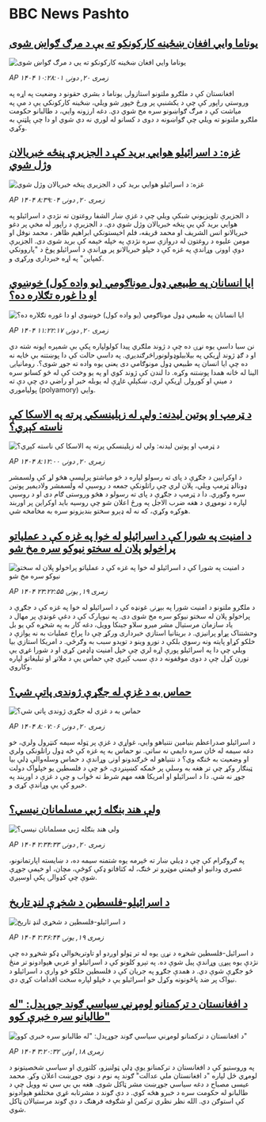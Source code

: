 # BBC News Pashto## [یوناما وايي افغان ښځینه کارکونکو ته یې د مرګ ګواښ شوی](https://www.bbc.com/pashto/articles/cvg33dg2zvlo?at_medium=RSS&at_campaign=rss?at_campaign=githubrss)![یوناما وايي افغان ښځینه کارکونکو ته یې د مرګ ګواښ شوی](https://ichef.bbci.co.uk/ace/ws/240/cpsprodpb/24fe/live/ef472bc0-769c-11f0-8071-1788c7e8ae0e.jpg)_AP ۱۴۰۴ زمری ۲۰, دونۍ ۱۰:۲۸:۰۱_افغانستان کې د ملګرو ملتونو استازولۍ یوناما د بشري حقونو د وضعیت په اړه په وروستي راپور کې چې د یکشنبې پر ورځ خپور شو ویلي، ښځینه کارکونکي یې د مې په میاشت کې د مرګ ګواښونو سره مخ شوي دي.
دغه ارزونه وايي، د طالبانو حکومت ملګرو ملتونو ته ویلي چې ګواښونه د دوی د کسانو له لوري نه دي شوي او دا چې پلټنې به وکړي.## [غزه: د اسرائيلو هوايي برید کې د الجزيرې پنځه خبريالان وژل شوي](https://www.bbc.com/pashto/articles/ckgjjjy7je4o?at_medium=RSS&at_campaign=rss?at_campaign=githubrss)![غزه: د اسرائيلو هوايي برید کې د الجزيرې پنځه خبريالان وژل شوي](https://ichef.bbci.co.uk/ace/ws/240/cpsprodpb/cfc6/live/c71aec50-765a-11f0-8071-1788c7e8ae0e.png)_AP ۱۴۰۴ زمری ۲۰, دونۍ ۸:۳۹:۰۴_د الجزيرې تلويزيوني شبکې ويلي چې د غزې ښار الشفا روغتون ته نژدې د اسرائيلو په هوايي بريد کې يې پنځه خبريالان وژل شوي دي. د الجزيرې د راپور له مخې پر دغو خبريالانو انس الشريف او محمد قريقه، فلم اخيستونکي ابراهيم ظاهر ، محمد نوفل او مومن عليوه د روغتون له دروازې سره نژدې په خپله خېمه کې بريد شوی دی. الجزيرې دوې اوونۍ وړاندې په غزه کې د خپلو خبريالانو پر وړاندې د اسرائيلو پوڅ د "پاروونکي کمپاين" په اړه خبرداری ورکړی و.## [ایا انسانان په طبیعي ډول موناګومي (یو واده کول)  خوښوي او دا غوره تګلاره ده؟](https://www.bbc.com/pashto/articles/crenwwwzr80o?at_medium=RSS&at_campaign=rss?at_campaign=githubrss)![ایا انسانان په طبیعي ډول موناګومي (یو واده کول)  خوښوي او دا غوره تګلاره ده؟](https://ichef.bbci.co.uk/ace/ws/240/cpsprodpb/45b5/live/33a69480-51b9-11f0-a2ff-17a82c2e8bc4.jpg)_AP ۱۴۰۴ زمری ۲۰, دونۍ ۱۱:۲۲:۱۷_نن سبا داسې یوه نړۍ ده چې د ژوند ملګري پیدا کولولپاره پکې  بې شمېره اپونه شته دي او د ګډ ژوند اړیکي په بیلابیلوډولونوراڅرګندیږي. په داسې حالت کې دا پوښتنه بې ځایه نه ده چې ایا انسان په طبیعي ډول مونوګامي دی یعنی یوه واده ته جوړ شوی؟.
رومانیایۍ الینا له ځانه همدا پوښتنه وکړه. دا لندن کې ژوند کوي او په یو وخت کې له څو کسانو سره د مینې او کورولۍ اړیکې لري، ښکېلې غاړې له یوبله خبر او راضي دي چې دې ته پولياموري (polyamory) وايي.## [د ټرمپ او پوتین لیدنه: ولې له زېلينسکي پرته په الاسکا کې ناسته کېږي؟](https://www.bbc.com/pashto/articles/czerrp53l6eo?at_medium=RSS&at_campaign=rss?at_campaign=githubrss)![د ټرمپ او پوتین لیدنه: ولې له زېلينسکي پرته په الاسکا کې ناسته کېږي؟](https://ichef.bbci.co.uk/ace/ws/240/cpsprodpb/8931/live/107dcf80-7605-11f0-a20f-3b86f375586a.jpg)_AP ۱۴۰۴ زمری ۲۰, دونۍ ۸:۱۲:۰۰_د اوکرایین د جګړې د پای ته رسولو لپاره د څو میاشتو پرلپسې هڅو لړ کې ولسمشر ډونالډ ټرمپ ویلي، پلان لري چې راتلونکې جمعه د روسیې له ولسمشر ولادیمیر پوتین سره وګوري.
دا د ټرمپ د جګړې د پای ته رسولو د هڅو وروستی ګام دی او د روسیې لپاره د نوموړي د هغه ضرب الاجل په ورځ اعلان شو چې روسیه باید اوکراین پر اوربند هوکړه وکړي، که نه له ډېرو سختو بندیزونو سره به مخامخه شي.## [د امنيت په شورا کې د اسرائيلو له خوا په غزه کې د عملياتو پراخولو پلان له سختو نيوکو سره مخ شو](https://www.bbc.com/pashto/articles/cyvnnm1z08po?at_medium=RSS&at_campaign=rss?at_campaign=githubrss)![د امنيت په شورا کې د اسرائيلو له خوا په غزه کې د عملياتو پراخولو پلان له سختو نيوکو سره مخ شو](https://ichef.bbci.co.uk/ace/ws/240/cpsprodpb/5e3d/live/6851bd90-763f-11f0-a975-cb151ca452f4.jpg)_AP ۱۴۰۴ زمری ۱۹, يونۍ ۲۳:۲۲:۵۵_د ملګرو ملتونو د امنيت شورا په بېړنۍ غونډه کې د اسرائیلو له خوا په غزه کې د جګړې د پراخولو پلان له سختو نيوکو سره مخ شوی دی. په نيويارک کې د دغې غونډې پر مهال د ياد سازمان مرستيال مشر ميرو سلاو جينکا وويل، دغه کار به په شخړه کې يو بل وحشتناک پړاو پرانيزي. د بریتانيا استازي خبرداری ورکړ چې دا پراخ عمليات به نه يوازې د خلکو کړاو پايته ونه رسوي بلکې د نورو وینو د توېدو سبب به وګرځي. د امریکا استازي بیا ويلي چې دا په اسرائیلو پورې اړه لري چې خپل امنيت ډاډمن کړي او د شورا غړي يې تورن کړل چې د دوی موقفونه د دې سبب کېږي چې حماس يې د ملاتړ او تبليغاتو لپاره وکاروي.## [حماس به د غزې له جګړې ژوندی پاتې شي؟](https://www.bbc.com/pashto/articles/c201q0xvq3xo?at_medium=RSS&at_campaign=rss?at_campaign=githubrss)![حماس به د غزې له جګړې ژوندی پاتې شي؟](https://ichef.bbci.co.uk/ace/ws/240/cpsprodpb/0cde/live/0691fac0-768a-11f0-a20f-3b86f375586a.jpg)_AP ۱۴۰۴ زمری ۲۰, دونۍ ۸:۰۷:۰۶_د اسرائیلو صدراعظم بنیامین نتنیاهو وايي، غواړي د غزې پر ټوله سیمه کنټرول ولري، خو دغه سیمه له ځان سره دایمي نه ساتي.
نو حماس به په غزه کې څه ډول راتلونکی ولري او وضعیت به څنګه وي؟
د نتنیاهو له څرګندونو اونۍ وړاندې د حماس وسله‌والې ډلې بیا ټینګار وکړ چې تر هغه به وسلې پر ځمکه کښېنږدي، څو چې د فلسطین یو خپلواک دولت جوړ نه شي. دا د اسرائیلو او امریکا هغه مهم شرط ته ځواب و چې د غزې د اوربند په خبرو کې یې وړاندې کړی و.## [ولې هند بنګله ژبي مسلمانان نیسي؟](https://www.bbc.com/pashto/articles/cewydwxqejko?at_medium=RSS&at_campaign=rss?at_campaign=githubrss)![ولې هند بنګله ژبي مسلمانان نیسي؟](https://ichef.bbci.co.uk/ace/ws/240/cpsprodpb/9f09/live/e8111d40-7465-11f0-a20f-3b86f375586a.jpg)_AP ۱۴۰۴ زمری ۲۰, دونۍ ۲:۳۴:۳۳_په ګروګرام کې چې د ډیلي ښار ته څېرمه یوه شتمنه سیمه ده، د ښایسته اپارتمانونو، عصري ودانیو او قیمتي موټرو تر څنګ، له کثافاتو ډکې کوڅې، مچان، او خیمې جوړې شوې چې کډوالۍ پکې اوسېږي.## [د اسرائیلو-فلسطین د شخړې لنډ تاریخ](https://www.bbc.com/pashto/articles/c9vdrjvpj49o?at_medium=RSS&at_campaign=rss?at_campaign=githubrss)![د اسرائیلو-فلسطین د شخړې لنډ تاریخ](https://ichef.bbci.co.uk/ace/ws/240/cpsprodpb/13b9/live/6b070750-7533-11f0-8071-1788c7e8ae0e.jpg)_AP ۱۴۰۴ زمری ۱۹, يونۍ ۲:۳۶:۴۴_د اسرائیل-فلسطین شخړه د نړۍ یوه له تر ټولو اوږدو او تاوتریخوالي ډکو شخړو ده چې نژدې یوه پېړۍ وړاندې پیل شوې ده. په تېرو کلونو کې د اسرائیلو او عربي هېوادونو تر منځ څو جګړې شوې دي. د همدې جګړو په جریان کې د فلسطین خلکو څو وارې د اسرائیلو د نیواک پر ضد پاڅونونه وکړل خو اسرائیلو یې د ځپلو لپاره سخت اقدامات کړي دي.## [د افغانستان د ترکمنانو لومړني سیاسي ګوند جوړېدل: "له طالبانو سره خبرې کوو" ](https://www.bbc.com/pashto/articles/c987pxkglk8o?at_medium=RSS&at_campaign=rss?at_campaign=githubrss)![د افغانستان د ترکمنانو لومړني سیاسي ګوند جوړېدل: "له طالبانو سره خبرې کوو" ](https://ichef.bbci.co.uk/ace/ws/240/cpsprodpb/dad3/live/890bb490-7465-11f0-a975-cb151ca452f4.png)_AP ۱۴۰۴ زمری ۱۸, اونۍ ۳:۲۰:۳۲_په وروستیو کې د افغانستان د ترکمنانو یوې ډلې ټولنیزو، کلتوري او سیاسي شخصیتونو د لومړي ځل لپاره "د افغانستان ملي عدالت" ګوند په نوم د نوي جوړښت اعلان وکړ.
محمد عیسی مصباح د دغه سیاسي جوړښت مشر ټاکل شوی. هغه بي بي سي ته وویل چې د طالبانو له حکومت سره د خبرو هڅه کوي.
د دې ګوند د مشرتابه غړي مختلفو هېوادونو کې استوګن دي. الله نظر نظري ترکمن او شګوفه فرهنګ د دې ګوند مرستیالان ټاکل شوي.